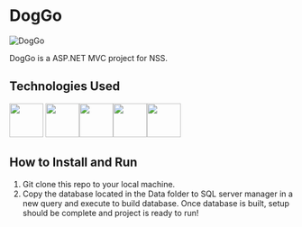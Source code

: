 # DogGo

![DogGo](https://user-images.githubusercontent.com/106875994/230247150-969d2e61-f44d-4556-b8f5-8b6044bc84bf.png)

DogGo is a ASP.NET MVC project for NSS.

## Technologies Used


[<img src="https://user-images.githubusercontent.com/106875994/224575102-80fa8326-c6de-4297-8309-aab0c495c9c8.png" width="60" height="60">](https://developer.mozilla.org/en-US/docs/Web/JavaScript) [<img src="https://user-images.githubusercontent.com/106875994/224575292-710f917a-623b-4b6f-80c8-21280b0538b0.png" width="60" height="60">](https://developer.mozilla.org/en-US/docs/Web/CSS)[<img src="https://upload.wikimedia.org/wikipedia/commons/thumb/b/b2/Bootstrap_logo.svg/1200px-Bootstrap_logo.svg.png" width="60" height="60">](https://getbootstrap.com/)[<img src="https://logodix.com/logo/1982164.png" width="60" height="60">](https://learn.microsoft.com/en-us/sql/t-sql/language-reference?view=sql-server-ver16)[<img src="https://codetru.com/images/all/A-quick-overview-of-aspnet-2.png" width="60" height="60">](https://dotnet.microsoft.com/en-us/apps/aspnet/mvc)


## How to Install and Run

1. Git clone this repo to your local machine.
2. Copy the database located in the Data folder to SQL server manager in a new query and execute to build database. Once database is built, setup should be complete and project is ready to run!

